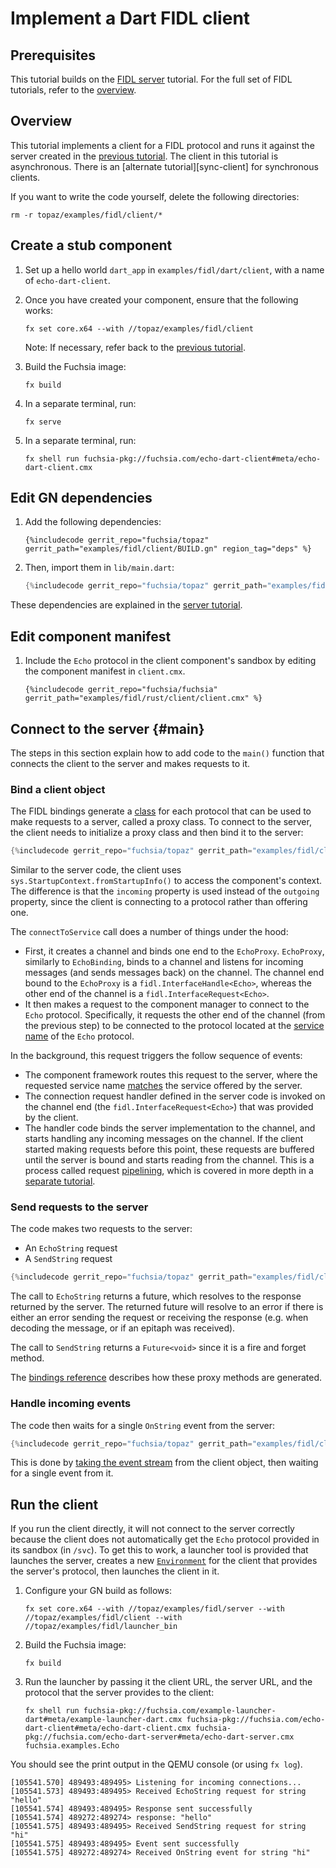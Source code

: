 # Implement a Dart FIDL client

<!-- TODO(fxbug.dev/58758) <<../../common/client/overview.md>> -->

## Prerequisites

This tutorial builds on the [FIDL server][server-tut] tutorial. For the
full set of FIDL tutorials, refer to the [overview][overview].

## Overview

This tutorial implements a client for a FIDL protocol and runs it
against the server created in the [previous tutorial][server-tut]. The client in this
tutorial is asynchronous. There is an [alternate tutorial][sync-client] for
synchronous clients.

If you want to write the code yourself, delete the following directories:

```
rm -r topaz/examples/fidl/client/*
```

## Create a stub component

1. Set up a hello world `dart_app` in `examples/fidl/dart/client`, with a name of `echo-dart-client`.

1. Once you have created your component, ensure that the following works:

   ```
   fx set core.x64 --with //topaz/examples/fidl/client
   ```

   Note: If necessary, refer back to the [previous tutorial][server-tut].

1. Build the Fuchsia image:

   ```
   fx build
   ```

1. In a separate terminal, run:

   ```
   fx serve
   ```

1. In a separate terminal, run:

   ```
   fx shell run fuchsia-pkg://fuchsia.com/echo-dart-client#meta/echo-dart-client.cmx
   ```

## Edit GN dependencies

1. Add the following dependencies:

   ```gn
   {%includecode gerrit_repo="fuchsia/topaz" gerrit_path="examples/fidl/client/BUILD.gn" region_tag="deps" %}
   ```

1. Then, import them in `lib/main.dart`:

   ```rust
   {%includecode gerrit_repo="fuchsia/topaz" gerrit_path="examples/fidl/client/lib/main.dart" region_tag="imports" %}
   ```

These dependencies are explained in the [server tutorial][server-tut].

## Edit component manifest

1. Include the `Echo` protocol in the client component's sandbox by
   editing the component manifest in `client.cmx`.

   ```cmx
   {%includecode gerrit_repo="fuchsia/fuchsia" gerrit_path="examples/fidl/rust/client/client.cmx" %}
   ```

## Connect to the server {#main}

The steps in this section explain how to add code to the `main()` function
that connects the client to the server and makes requests to it.

### Bind a client object

The FIDL bindings generate a [class][proxy] for each protocol that can be used to make requests
to a server, called a proxy class. To connect to the server, the client needs to initialize
a proxy class and then bind it to the server:

```dart
{%includecode gerrit_repo="fuchsia/topaz" gerrit_path="examples/fidl/client/lib/main.dart" region_tag="main" highlight="4,5,6,7" %}
```

Similar to the server code, the client uses `sys.StartupContext.fromStartupInfo()` to access the
component's context. The difference is that the `incoming` property is used instead of the
`outgoing` property, since the client is connecting to a protocol rather than offering one.

The `connectToService` call does a number of things under the hood:

* First, it creates a channel and binds one end to the `EchoProxy`. `EchoProxy`, similarly to `EchoBinding`,
  binds to a channel and listens for incoming messages (and sends messages back) on the channel.
  The channel end bound to the `EchoProxy` is a `fidl.InterfaceHandle<Echo>`, whereas the other end
  of the channel is a `fidl.InterfaceRequest<Echo>`.
* It then makes a request to the component manager to connect to the `Echo` protocol. Specifically,
  it requests the other end of the channel (from the previous step) to be connected to the protocol
  located at the [service name][service-name] of the `Echo` protocol.

In the background, this request triggers the follow sequence of events:

* The component framework routes this request to the server, where the requested service name
  [matches][server-handler] the service offered by the server.
* The connection request handler defined in the server code is invoked on the channel end (the
  `fidl.InterfaceRequest<Echo>`) that was provided by the client.
* The handler code binds the server implementation to the channel, and starts handling any incoming
  messages on the channel. If the client started making requests before this point, these requests
  are buffered until the server is bound and starts reading from the channel. This is a process
  called request [pipelining][pipeline], which is covered in more depth in a
  [separate tutorial][pipeline-tut].

### Send requests to the server

The code makes two requests to the server:

* An `EchoString` request
* A `SendString` request

```dart
{%includecode gerrit_repo="fuchsia/topaz" gerrit_path="examples/fidl/client/lib/main.dart" region_tag="main" highlight="9,10,11,12,13,14" %}
```

The call to `EchoString` returns a future, which resolves to the response
returned by the server. The returned future will resolve to an error if there is
either an error sending the request or receiving the response (e.g. when
decoding the message, or if an epitaph was received).

The call to `SendString` returns a `Future<void>` since it is a fire and forget
method.

The [bindings reference][bindings-ref] describes how these proxy methods are generated.

### Handle incoming events

The code then waits for a single `OnString` event from the server:

```dart
{%includecode gerrit_repo="fuchsia/topaz" gerrit_path="examples/fidl/client/lib/main.dart" region_tag="main" highlight="15,16,17" %}
```

This is done by [taking the event stream][events] from the client object, then waiting
for a single event from it.

## Run the client

If you run the client directly, it will not connect to the server correctly because the
client does not automatically get the `Echo` protocol provided in its
sandbox (in `/svc`). To get this to work, a launcher tool is provided
that launches the server, creates a new [`Environment`][environment] for
the client that provides the server's protocol, then launches the client in it.

1. Configure your GN build as follows:

    ```
    fx set core.x64 --with //topaz/examples/fidl/server --with //topaz/examples/fidl/client --with //topaz/examples/fidl/launcher_bin
    ```

2. Build the Fuchsia image:

   ```
   fx build
   ```

3. Run the launcher by passing it the client URL, the server URL, and
   the protocol that the server provides to the client:

    ```
    fx shell run fuchsia-pkg://fuchsia.com/example-launcher-dart#meta/example-launcher-dart.cmx fuchsia-pkg://fuchsia.com/echo-dart-client#meta/echo-dart-client.cmx fuchsia-pkg://fuchsia.com/echo-dart-server#meta/echo-dart-server.cmx fuchsia.examples.Echo
    ```

You should see the print output in the QEMU console (or using `fx log`).

```
[105541.570] 489493:489495> Listening for incoming connections...
[105541.573] 489493:489495> Received EchoString request for string "hello"
[105541.574] 489493:489495> Response sent successfully
[105541.574] 489272:489274> response: "hello"
[105541.575] 489493:489495> Received SendString request for string "hi"
[105541.575] 489493:489495> Event sent successfully
[105541.575] 489272:489274> Received OnString event for string "hi"
```

<!-- xrefs -->
[bindings-ref]: /docs/reference/fidl/bindings/dart-bindings.md
[proxy]: /docs/reference/fidl/bindings/dart-bindings.md#proxy
[events]: /docs/reference/fidl/bindings/dart-bindings.md#protocol-events-client
[server-tut]: /docs/development/languages/fidl/tutorials/dart/basics/server.md
[server-handler]: /docs/development/languages/fidl/tutorials/dart/basics/server.md#handler
[overview]: /docs/development/languages/fidl/tutorials/overview.md
[environment]: /docs/concepts/components/environments.md
[service-name]: /docs/reference/fidl/bindings/dart-bindings.md#discoverable
[pipeline]: /docs/concepts/api/fidl.md#request-pipelining
[pipeline-tut]: /docs/development/languages/fidl/tutorials/hlcpp/topics/request-pipelining.md
